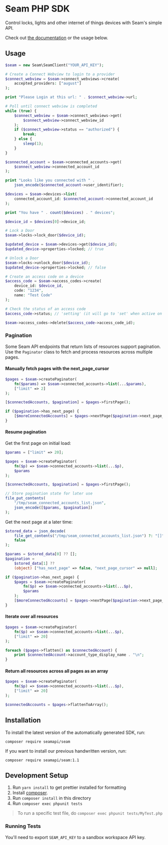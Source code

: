 # Seam PHP SDK

Control locks, lights and other internet of things devices with Seam's simple API.

Check out [the documentation](https://docs.seam.co) or the usage below.

## Usage

```php
$seam = new Seam\SeamClient("YOUR_API_KEY");

# Create a Connect Webview to login to a provider
$connect_webview = $seam->connect_webviews->create(
    accepted_providers: ["august"]
);

print "Please Login at this url: " . $connect_webview->url;

# Poll until connect webview is completed
while (true) {
    $connect_webview = $seam->connect_webviews->get(
        $connect_webview->connect_webview_id
    );
    if ($connect_webview->status == "authorized") {
        break;
    } else {
        sleep(1);
    }
}

$connected_account = $seam->connected_accounts->get(
    $connect_webview->connected_account_id
);

print "Looks like you connected with " .
    json_encode($connected_account->user_identifier);

$devices = $seam->devices->list(
    connected_account_id: $connected_account->connected_account_id
);

print "You have " . count($devices) . " devices";

$device_id = $devices[0]->device_id;

# Lock a Door
$seam->locks->lock_door($device_id);

$updated_device = $seam->devices->get($device_id);
$updated_device->properties->locked; // true

# Unlock a Door
$seam->locks->unlock_door($device_id);
$updated_device->properties->locked; // false

# Create an access code on a device
$access_code = $seam->access_codes->create(
    device_id: $device_id,
    code: "1234",
    name: "Test Code"
);

# Check the status of an access code
$access_code->status; // 'setting' (it will go to 'set' when active on the device)

$seam->access_codes->delete($access_code->access_code_id);
```

### Pagination

Some Seam API endpoints that return lists of resources support pagination.
Use the `Paginator` class to fetch and process resources across multiple pages.

#### Manually fetch pages with the next_page_cursor

```php
$pages = $seam->createPaginator(
    fn($params) => $seam->connected_accounts->list(...$params),
    ["limit" => 2]
);

[$connectedAccounts, $pagination] = $pages->firstPage();

if ($pagination->has_next_page) {
    [$moreConnectedAccounts] = $pages->nextPage($pagination->next_page_cursor);
}
```

#### Resume pagination

Get the first page on initial load:

```php
$params = ["limit" => 20];

$pages = $seam->createPaginator(
    fn($p) => $seam->connected_accounts->list(...$p),
    $params
);

[$connectedAccounts, $pagination] = $pages->firstPage();

// Store pagination state for later use
file_put_contents(
    "/tmp/seam_connected_accounts_list.json",
    json_encode([$params, $pagination])
);
```

Get the next page at a later time:

```php
$stored_data = json_decode(
    file_get_contents("/tmp/seam_connected_accounts_list.json") ?: "[]",
    false
);

$params = $stored_data[0] ?? [];
$pagination =
    $stored_data[1] ??
    (object) ["has_next_page" => false, "next_page_cursor" => null];

if ($pagination->has_next_page) {
    $pages = $seam->createPaginator(
        fn($p) => $seam->connected_accounts->list(...$p),
        $params
    );
    [$moreConnectedAccounts] = $pages->nextPage($pagination->next_page_cursor);
}
```

#### Iterate over all resources

```php
$pages = $seam->createPaginator(
    fn($p) => $seam->connected_accounts->list(...$p),
    ["limit" => 20]
);

foreach ($pages->flatten() as $connectedAccount) {
    print $connectedAccount->account_type_display_name . "\n";
}
```

#### Return all resources across all pages as an array

```php
$pages = $seam->createPaginator(
    fn($p) => $seam->connected_accounts->list(...$p),
    ["limit" => 20]
);

$connectedAccounts = $pages->flattenToArray();
```

## Installation

To install the latest version of the automatically generated SDK, run:

`composer require seamapi/seam`

If you want to install our previous handwritten version, run:

`composer require seamapi/seam:1.1`

## Development Setup

1. Run `yarn install` to get prettier installed for formatting
2. Install [composer](https://getcomposer.org/).
3. Run `composer install` in this directory
4. Run `composer exec phpunit tests`

> To run a specific test file, do `composer exec phpunit tests/MyTest.php`

### Running Tests

You'll need to export `SEAM_API_KEY` to a sandbox workspace API key.